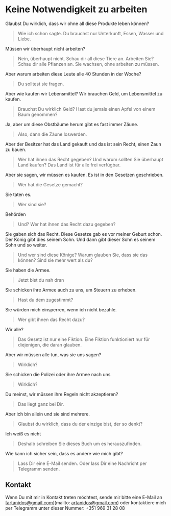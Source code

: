 # Keine Notwendigkeit zu arbeiten

Glaubst Du wirklich, dass wir ohne all diese Produkte leben können?
> Wie ich schon sagte. Du brauchst nur Unterkunft, Essen, Wasser und Liebe.

Müssen wir überhaupt nicht arbeiten?
> Nein, überhaupt nicht. Schau dir all diese Tiere an. Arbeiten Sie? Schau dir alle Pflanzen an. Sie wachsen, ohne arbeiten zu müssen.

Aber warum arbeiten diese Leute alle 40 Stunden in der Woche?
> Du solltest sie fragen.

Aber wie kaufen wir Lebensmittel? Wir brauchen Geld, um Lebensmittel zu kaufen.
> Brauchst Du wirklich Geld? Hast du jemals einen Apfel von einem Baum genommen?

Ja, aber um diese Obstbäume herum gibt es fast immer Zäune.
> Also, dann die Zäune loswerden.

Aber der Besitzer hat das Land gekauft und das ist sein Recht, einen Zaun zu bauen.
> Wer hat ihnen das Recht gegeben? Und warum sollten Sie überhaupt Land kaufen? Das Land ist für alle frei verfügbar.

Aber sie sagen, wir müssen es kaufen. Es ist in den Gesetzen geschrieben.
> Wer hat die Gesetze gemacht?

Sie taten es.
> Wer sind sie?

Behörden
> Und? Wer hat ihnen das Recht dazu gegeben?

Sie gaben sich das Recht. Diese Gesetze gab es vor meiner Geburt schon. Der König gibt dies seinem Sohn. Und dann gibt dieser Sohn es seinem Sohn und so weiter.
> Und wer sind diese Könige? Warum glauben Sie, dass sie das können? Sind sie mehr wert als du?

Sie haben die Armee.
> Jetzt bist du nah dran

Sie schicken ihre Armee auch zu uns, um Steuern zu erheben.
> Hast du dem zugestimmt?

Sie würden mich einsperren, wenn ich nicht bezahle.
> Wer gibt ihnen das Recht dazu?

Wir alle?
> Das Gesetz ist nur eine Fiktion. Eine Fiktion funktioniert nur für diejenigen, die daran glauben.

Aber wir müssen alle tun, was sie uns sagen?
> Wirklich?

Sie schicken die Polizei oder ihre Armee nach uns
> Wirklich?

Du meinst, wir müssen ihre Regeln nicht akzeptieren?
> Das liegt ganz bei Dir.

Aber ich bin allein und sie sind mehrere.
> Glaubst du wirklich, dass du der einzige bist, der so denkt?

Ich weiß es nicht
> Deshalb schreiben Sie dieses Buch um es herauszufinden.

Wie kann ich sicher sein, dass es andere wie mich gibt?
> Lass Dir eine E-Mail senden. Oder lass Dir eine Nachricht per Telegramm senden.


## Kontakt
Wenn Du mit mir in Kontakt treten möchtest, sende mir bitte eine E-Mail an [artanidos@gmail.com](mailto: artanidos@gmail.com) oder kontaktiere mich per Telegramm unter dieser Nummer: +351 969 31 28 08